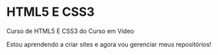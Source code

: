 # HTML5 E CSS3
 Curso de HTML5 E CSS3 do Curso em Video

 Estou aprendendo a criar sites e agora vou gerenciar meus repositórios!

